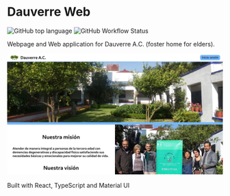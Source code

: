 # Dauverre Web

![GitHub top language](https://img.shields.io/github/languages/top/KevinTMtz/DauverreWeb)
![GitHub Workflow Status](https://img.shields.io/github/workflow/status/KevinTMtz/DauverreWeb/Deploy%20to%20Firebase%20Hosting%20on%20merge)

Webpage and Web application for Dauverre A.C. (foster home for elders).

![Front Page](docs/front_page.jpg)

Built with React, TypeScript and Material UI
